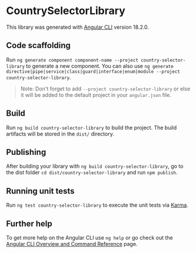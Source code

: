 # CountrySelectorLibrary

This library was generated with [Angular CLI](https://github.com/angular/angular-cli) version 18.2.0.

## Code scaffolding

Run `ng generate component component-name --project country-selector-library` to generate a new component. You can also use `ng generate directive|pipe|service|class|guard|interface|enum|module --project country-selector-library`.
> Note: Don't forget to add `--project country-selector-library` or else it will be added to the default project in your `angular.json` file. 

## Build

Run `ng build country-selector-library` to build the project. The build artifacts will be stored in the `dist/` directory.

## Publishing

After building your library with `ng build country-selector-library`, go to the dist folder `cd dist/country-selector-library` and run `npm publish`.

## Running unit tests

Run `ng test country-selector-library` to execute the unit tests via [Karma](https://karma-runner.github.io).

## Further help

To get more help on the Angular CLI use `ng help` or go check out the [Angular CLI Overview and Command Reference](https://angular.dev/tools/cli) page.
